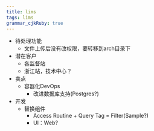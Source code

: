 ```yaml
---
title: lims 
tags: lims
grammar_cjkRuby: true
---
```


 - 待处理功能
   - 文件上传后没有改权限，要转移到arch目录下
 - 潜在客户
	 - 各监督站
	 - 浙江站，技术中心？
 - 卖点
	 - 容器化DevOps
		 - 改进数据库支持(Postgres?)
 - 开发
	 - 替换组件
		 - Access Routine + Query Tag = Filter(Sample?)
		 - UI：Web?